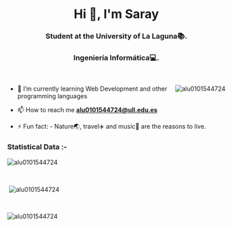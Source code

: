<h1 align="center">Hi 👋, I'm Saray</h1>
<h3 align="center">Student at the University of La Laguna📚.</h3>
<h3 align="center">Ingeniería Informática💻.</h3>

<br>

<p><img align="right" src="https://github.com/Adam-pw/Adam-pw/blob/main/animation_500_kxa883sd.gif" alt="alu0101544724" /></p>


- 🌱 I’m currently learning Web Development and other programming languages

- 📫 How to reach me **alu0101544724@ull.edu.es**

- ⚡ Fun fact: - Nature🌏, travel✈️ and music🎵 are the reasons to live.

<h3>Statistical Data :-</h3>
<p><img align="center"
    src="https://github-readme-stats.vercel.app/api/top-langs?username=alu0101544724&show_icons=true&locale=en&bg_color=0d1117&text_color=ffffff&layout=compact"
    alt="alu0101544724" 
    bg_color=#808080/></p>

<br>

<p>&nbsp;<img align="center" src="https://github-readme-stats.vercel.app/api?username=adam-pw&show_icons=true&locale=en&bg_color=0d1117&text_color=ffffff&repo=convoychat"
    alt="alu0101544724" /></p>

<br>

<p><img align="center" src="https://github-readme-streak-stats.herokuapp.com/?user=Adam-pw&theme=dark&background=0d1117&date_format=M%20j%5B%2C%20Y%5D" alt="alu0101544724" /></p>
      
